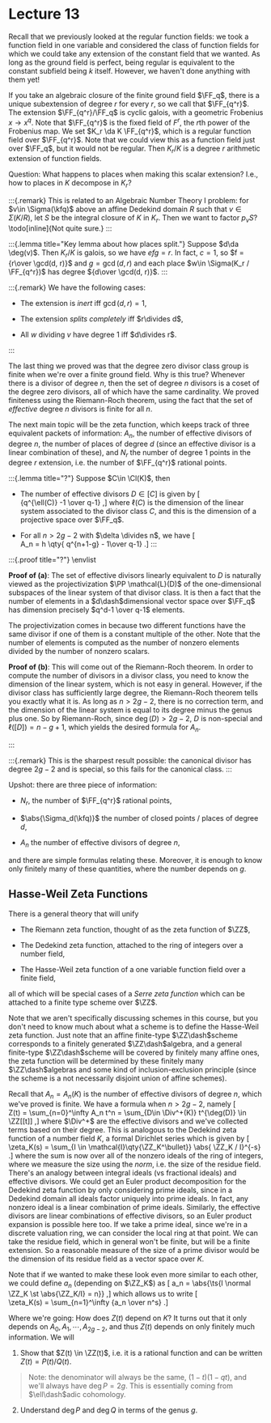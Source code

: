 # Lecture 13

Recall that we previously looked at the regular function fields: we took a function field in one variable and considered the class of function fields for which we could take any extension of the constant field that we wanted.
As long as the ground field is perfect, being regular is equivalent to the constant subfield being $k$ itself.
However, we haven't done anything with them yet!

If you take an algebraic closure of the finite ground field $\FF_q$, there is a unique subextension of degree $r$ for every $r$, so we call that $\FF_{q^r}$.
The extension $\FF_{q^r}/\FF_q$ is cyclic galois, with a geometric Frobenius $x\to x^q$.
Note that $\FF_{q^r}$ is the fixed field of $F^r$, the $r$th power of the Frobenius map.
We set $K_r \da K \FF_{q^r}$, which is a regular function field over $\FF_{q^r}$. 
Note that we could view this as a function field just over $\FF_q$, but it would not be regular.
Then $K_r/K$ is a degree $r$ arithmetic extension of function fields.

Question:
What happens to places when making this scalar extension?
I.e., how to places in $K$ decompose in $K_r$?

:::{.remark}
This is related to an Algebraic Number Theory I problem: for $v\in \Sigma(\kfq)$ above an affine Dedekind domain $R$ such that $v\in \Sigma(K/R)$, let $S$ be the integral closure of $K$ in $K_r$.
Then we want to factor $p_v S$?
\todo[inline]{Not quite sure.}
:::

:::{.lemma title="Key lemma about how places split."}
Suppose $d\da \deg(v)$.
Then $K_r/K$ is galois, so we have $efg=r$.
In fact, $c=1$, so $f = {r\over \gcd(d, r)}$ and $g = \gcd(d, r)$ and each place $w\in \Sigma(K_r / \FF_{q^r})$ has degree ${d\over \gcd(d, r)}$.
:::

:::{.remark}
We have the following cases:

- The extension is *inert* iff $\gcd(d, r) = 1$,

- The extension *splits completely* iff $r\divides d$,

- All $w$ dividing $v$ have degree 1 iff $d\divides r$.

:::

The last thing we proved was that the degree zero divisor class group is finite when we're over a finite ground field.
Why is this true?
Whenever there is a divisor of degree $n$, then the set of degree $n$ divisors is a coset of the degree zero divisors, all of which have the same cardinality.
We proved finiteness using the Riemann-Roch theorem, using the fact that the set of *effective* degree $n$ divisors is finite for all $n$.

The next main topic will be the zeta function, which keeps track of three equivalent packets of information: $A_n$, the number of effective divisors of degree $n$, the number of places of degree $d$ (since an effective divisor is a linear combination of these), and $N_r$ the number of degree 1 points in the degree $r$ extension, i.e. the number of $\FF_{q^r}$ rational points.

:::{.lemma title="?"}
Suppose $C\in \Cl(K)$, then 

- The number of effective divisors $D \in [C]$ is given by 
\[  
{q^{\ell(C)} -1 \over q-1} 
,\]
  where $\ell(C)$ is the dimension of the linear system associated to the divisor class $C$, and this is the dimension of a projective space over $\FF_q$.

- For all $n>2g-2$ with $\delta \divides n$, we have
\[  
A_n = h \qty{ q^{n+1-g} - 1\over q-1}
.\]
:::

:::{.proof title="?"}
\envlist

**Proof of (a)**:
The set of effective divisors linearly equivalent to $D$ is naturally viewed as the projectivization $\PP \mathcal{L}(D)$ of the one-dimensional subspaces of the linear system of that divisor class.
It is then a fact that the number of elements in a $d\dash$dimensional vector space over $\FF_q$ has dimension precisely $q^d-1 \over q-1$ elements.

The projectivization comes in because two different functions have the same divisor if one of them is a constant multiple of the other.
Note that the number of elements is computed as the number of nonzero elements divided by the number of nonzero scalars.

**Proof of (b)**:
This will come out of the Riemann-Roch theorem.
In order to compute the number of divisors in a divisor class, you need to know the dimension of the linear system, which is not easy in general.
However, if the divisor class has sufficiently large degree, the Riemann-Roch theorem tells you exactly what it is.
As long as $n > 2g-2$, there is no correction term, and the dimension of the linear system is equal to its degree minus the genus plus one.
So by Riemann-Roch, since $\deg(D) > 2g-2$, $D$ is non-special and $\ell([D]) = n-g+1$, which yields the desired formula for $A_n$.

:::

:::{.remark}
This is the sharpest result possible: the canonical divisor has degree $2g-2$ and is special, so this fails for the canonical class.
:::

Upshot: there are three piece of information:

- $N_r$, the number of $\FF_{q^r}$ rational points,

- $\abs{\Sigma_d(\kfq)}$ the number of closed points / places of degree $d$,

- $A_n$ the number of effective divisors of degree $n$,

and there are simple formulas relating these.
Moreover, it is enough to know only finitely many of these quantities, where the number depends on $g$.

## Hasse-Weil Zeta Functions

There is a general theory that will unify 

- The Riemann zeta function, thought of as the zeta function of $\ZZ$, 

- The Dedekind zeta function, attached to the ring of integers over a number field,

- The Hasse-Weil zeta function of a one variable function field over a finite field,

all of which will be special cases of a *Serre zeta function* which can be attached to a finite type scheme over $\ZZ$.

Note that we aren't specifically discussing schemes in this course, but you don't need to know much about what a scheme is to define the Hasse-Weil zeta function. 
Just note that an affine finite-type $\ZZ\dash$scheme corresponds to a finitely generated $\ZZ\dash$algebra, and a general finite-type $\ZZ\dash$scheme will be covered by finitely many affine ones, the zeta function will be determined by these finitely many $\ZZ\dash$algebras and some kind of inclusion-exclusion principle (since the scheme is a not necessarily disjoint union of affine schemes).

Recall that $A_n = A_n(K)$ is the number of effective divisors of degree $n$, which we've proved is finite.
We have a formula when $n> 2g-2$, namely
\[  
Z(t) = \sum_{n=0}^\infty A_n t^n = \sum_{D\in \Div^+(K)} t^{\deg(D)} \in \ZZ[[t]]
,\]
where $\Div^+$ are the effective divisors and we've collected terms based on their degree.
This is analogous to the Dedekind zeta function of a number field $K$, a formal Dirichlet series which is given by
\[  
\zeta_K(s) = \sum_{I \in \mathcal{I}\qty{\ZZ_K^\bullet}} \abs{ \ZZ_K / I}^{-s}
.\]
where the sum is now over all of the nonzero ideals of the ring of integers, where we measure the size using the *norm*, i.e. the size of the residue field.
There's an analogy between integral ideals (vs fractional ideals) and effective divisors.
We could get an Euler product decomposition for the Dedekind zeta function by only considering prime ideals, since in a Dedekind domain all ideals factor uniquely into prime ideals.
In fact, any nonzero ideal is a linear combination of prime ideals.
Similarly, the effective divisors are linear combinations of effective divisors, so an Euler product expansion is possible here too.
If we take a prime ideal, since we're in a discrete valuation ring, we can consider the local ring at that point.
We can take the residue field, which in general won't be finite, but will be a finite extension.
So a reasonable measure of the size of a prime divisor would be the dimension of its residue field as a vector space over $K$.

Note that if we wanted to make these look even more similar to each other, we could define $a_n$ (depending on $\ZZ_K$) as 
\[
a_n = \abs{\ts{I \normal \ZZ_K \st \abs{\ZZ_K/I} = n}}
,\]
which allows us to write
\[  
\zeta_K(s) = \sum_{n=1}^\infty {a_n \over n^s}
.\]

Where we're going:
How does $Z(t)$ depend on $K$?
It turns out that it only depends on $A_0, A_1, \cdots, A_{2g-2}$, and thus $Z(t)$ depends on only finitely much information.
We will 

1. Show that $Z(t) \in \ZZ(t)$, i.e. it is a rational function and can be written $Z(t) = P(t)/ Q(t)$.

  > Note: the denominator will always be the same, $(1-t)(1-qt)$, and we'll always have $\deg P = 2g$.
  > This is essentially coming from $\ell\dash$adic cohomology.

2. Understand $\deg P$ and $\deg Q$ in terms of the genus $g$.


